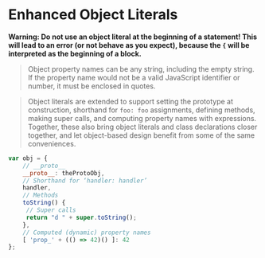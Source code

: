 # Enhanced Object Literals

**Warning: Do not use an object literal at the beginning of a statement! This will lead to an error (or not behave as you expect), because the `{` will be interpreted as the beginning of a block.**

> Object property names can be any string, including the empty string. If the property name would not be a valid JavaScript identifier or number, it must be enclosed in quotes.

> Object literals are extended to support setting the prototype at construction, shorthand for `foo: foo` assignments, defining methods, making super calls, and computing property names with expressions. Together, these also bring object literals and class declarations closer together, and let object-based design benefit from some of the same conveniences.

```js
var obj = {
    // __proto__
    __proto__: theProtoObj,
    // Shorthand for ‘handler: handler’
    handler,
    // Methods
    toString() {
     // Super calls
     return "d " + super.toString();
    },
    // Computed (dynamic) property names
    [ 'prop_' + (() => 42)() ]: 42
};
```